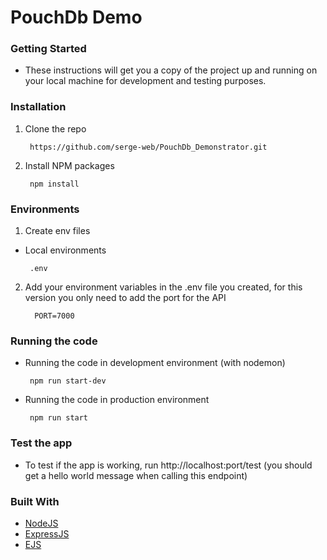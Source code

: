 # PouchDb Demo

### Getting Started

- These instructions will get you a copy of the project up and running on your local machine for development and testing purposes.

### Installation

1.  Clone the repo
    ```
     https://github.com/serge-web/PouchDb_Demonstrator.git
    ```
2.  Install NPM packages
    ```
     npm install
    ```

### Environments

1.  Create env files

- Local environments
  ```
   .env
  ```

2.  Add your environment variables in the .env file you created, for this version you only need to add the port for the API

    ```
      PORT=7000

    ```

### Running the code

- Running the code in development environment (with nodemon)
  ```
   npm run start-dev
  ```
- Running the code in production environment
  ```
   npm run start
  ```

### Test the app

- To test if the app is working, run http://localhost:port/test (you should get a hello world message when calling this endpoint)

### Built With

- [NodeJS](https://nodejs.org/en/)
- [ExpressJS](https://expressjs.com/)
- [EJS](https://ejs.co/)

